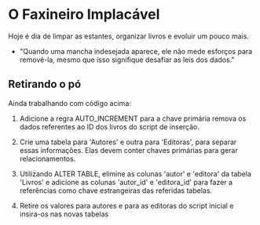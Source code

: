 # O Faxineiro Implacável


Hoje é dia de limpar as estantes, organizar livros e evoluir um pouco mais. 

 - "Quando uma mancha indesejada aparece, ele não mede esforços para removê-la, mesmo que isso signifique desafiar as leis dos dados."

## Retirando o pó
Ainda trabalhando com código acima:

1. Adicione a regra AUTO_INCREMENT para a chave primária remova os dados referentes ao ID dos livros do script de inserção.

2. Crie uma tabela para 'Autores' e outra para 'Editoras', para separar essas informações. Elas devem conter chaves primárias para gerar relacionamentos.

3. Utilizando ALTER TABLE, elimine as colunas 'autor' e 'editora' da tabela 'Livros' e adicione as colunas 'autor_id' e 'editora_id' para fazer a referências como chave estrangeiras das referidas tabelas.

4. Retire os valores para autores e para as editoras do script inicial e insira-os nas novas tabelas
